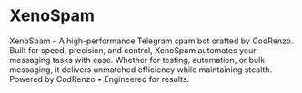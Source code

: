 # XenoSpam
XenoSpam – A high-performance Telegram spam bot crafted by CodRenzo. Built for speed, precision, and control, XenoSpam automates your messaging tasks with ease. Whether for testing, automation, or bulk messaging, it delivers unmatched efficiency while maintaining stealth.  Powered by CodRenzo • Engineered for results.
